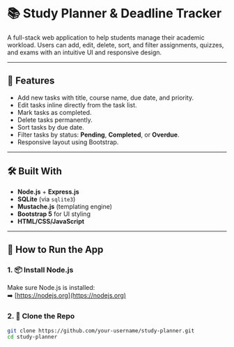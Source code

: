 # 📚 Study Planner & Deadline Tracker

A full-stack web application to help students manage their academic workload. Users can add, edit, delete, sort, and filter assignments, quizzes, and exams with an intuitive UI and responsive design.

---

## 🚀 Features

- Add new tasks with title, course name, due date, and priority.
- Edit tasks inline directly from the task list.
- Mark tasks as completed.
- Delete tasks permanently.
- Sort tasks by due date.
- Filter tasks by status: **Pending**, **Completed**, or **Overdue**.
- Responsive layout using Bootstrap.

---

## 🛠️ Built With

- **Node.js** + **Express.js**
- **SQLite** (via `sqlite3`)
- **Mustache.js** (templating engine)
- **Bootstrap 5** for UI styling
- **HTML/CSS/JavaScript**

  
---

## 🧪 How to Run the App

### 1. 📦 Install Node.js  
Make sure Node.js is installed:  
➡️ [https://nodejs.org](https://nodejs.org)

### 2. 🧰 Clone the Repo
```bash
git clone https://github.com/your-username/study-planner.git
cd study-planner
